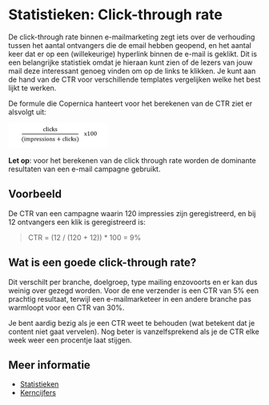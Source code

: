 # Statistieken: Click-through rate

De click-through rate binnen e-mailmarketing zegt iets over de
verhouding tussen het aantal ontvangers die de email hebben geopend, en
het aantal keer dat er op een (willekeurige) hyperlink binnen de e-mail
is geklikt. Dit is een belangrijke statistiek omdat je hieraan kunt zien 
of de lezers van jouw mail deze interessant genoeg vinden om op de links 
te klikken. Je kunt aan de hand van de CTR voor verschillende templates 
vergelijken welke het best lijkt te werken.

De formule die Copernica hanteert voor het berekenen van de CTR ziet er
alsvolgt uit:

![Click through rate](../images/CTR.png)

**Let op**: voor het berekenen van de click through rate worden de
dominante resultaten van een e-mail campagne gebruikt.

## Voorbeeld
De CTR van een campagne waarin 120 impressies zijn
geregistreerd, en bij 12 ontvangers een klik is geregistreerd is:

> CTR = (12 / (120 + 12)) \* 100 = 9%

## Wat is een goede click-through rate?

Dit verschilt per branche, doelgroep, type mailing enzovoorts en er kan
dus weinig over gezegd worden. Voor de ene verzender is een CTR van 5%
een prachtig resultaat, terwijl een e-mailmarketeer in een andere
branche pas warmloopt voor een CTR van 30%.

Je bent aardig bezig als je een CTR weet te behouden (wat betekent dat
je content niet gaat vervelen). Nog beter is vanzelfsprekend als je de
CTR elke week weer een procentje laat stijgen.

## Meer informatie

* [Statistieken](./statistics)
* [Kerncijfers](./statistics-key-figures)
